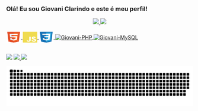### Olá! Eu sou Giovani Clarindo e este é meu perfil!

<div align="center">
  <a href="https://github.com/giovaniclarindo">
  <img height="180em" src="https://github-readme-stats.vercel.app/api?username=giovaniclarindo&show_icons=true&theme=tokyonight&include_all_commits=true&count_private=true"/>
  <img height="180em" src="https://github-readme-stats.vercel.app/api/top-langs/?username=giovaniclarindo&layout=compact&langs_count=7&theme=tokyonight"/>
</div>
<div style="display: inline_block"><br>
  <img align="center" alt="Giovani-HTML" height="30" width="40" src="https://raw.githubusercontent.com/devicons/devicon/master/icons/html5/html5-original.svg">
  <img align="center" alt="Giovani-Js" height="30" width="40" src="https://raw.githubusercontent.com/devicons/devicon/master/icons/javascript/javascript-plain.svg">
  <img align="center" alt="Giovani-CSS" height="30" width="40" src="https://raw.githubusercontent.com/devicons/devicon/master/icons/css3/css3-original.svg">
  <img align="center" alt="Giovani-PHP" height="90" width="40" src="https://cdn.jsdelivr.net/gh/devicons/devicon/icons/php/php-original.svg" />
  <img align="center" alt="Giovani-MySQL" height="30" width="40" src="https://cdn.jsdelivr.net/gh/devicons/devicon/icons/mysql/mysql-original.svg"/>       
  </div> 

  ##
  
  <div> 
  <a href="https://instagram.com/giovaniclarindo" target="_blank"><img src="https://img.shields.io/badge/-Instagram-%23E4405F?style=for-the-badge&logo=instagram&logoColor=white" target="_blank"></a>
  <a href = "mailto:clarindo.giovani1@gmail.com"><img src="https://img.shields.io/badge/-Gmail-%23333?style=for-the-badge&logo=gmail&logoColor=white" target="_blank">   </a>
  <a href="https://www.linkedin.com/in/giovani-clarindo-05221a209/" target="_blank"><img src="https://img.shields.io/badge/-LinkedIn-%230077B5?style=for-the-badge&logo=linkedin&logoColor=white" target="_blank"></a> 

 ![Snake animation](https://github.com/giovaniclarindo/giovaniclarindo/blob/main/github-user-contribution.svg)
    
 </div>
